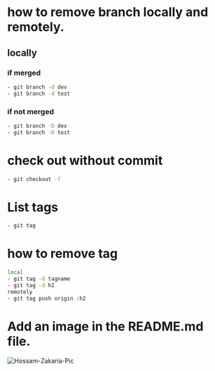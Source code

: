 # how to remove branch locally and remotely.
## locally
### if merged 
```bash
- git branch -d dev
- git branch -d test
 ```
### if not merged 
```bash
- git branch -D dev
- git branch -D test
```
# check out without commit
```bash
- git checkout -f
```
# List tags
```bash
- git tag
```
# how to remove tag 
```bash
local
- git tag -d tagname
- git tag -d h2
remotely
- git tag push origin :h2
```

#  Add an image in the README.md file.
![Hossam-Zakaria-Pic](https://github.com/user-attachments/assets/26ce1096-0679-48c8-a7cb-6ebfe46edc85)
